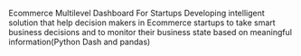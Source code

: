 
Ecommerce Multilevel Dashboard For Startups
Developing intelligent solution that help decision makers in Ecommerce startups to take smart business decisions and to monitor their business state based on meaningful information(Python Dash and pandas)
